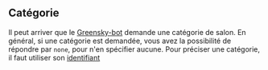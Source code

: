 ## Catégorie
Il peut arriver que le [Greensky-bot](https://bit.ly/39WtbBC) demande une catégorie de salon.
En général, si une catégorie est demandée, vous avez la possibilité de répondre par `none`, pour n'en spécifier aucune.
Pour préciser une catégorie, il faut utiliser son [identifiant](./id.md)